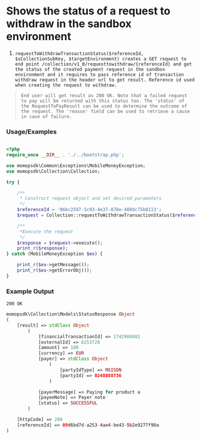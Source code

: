 # Shows the status of a request to withdraw in the sandbox environment

1.	`requestToWithdrawTransactionStatus($referenceId, $sCollectionSubKey, $targetEnvironment) creates a GET request to end point /collection/v1_0/requesttowithdraw/{referenceId} and get the status of the created payment request in the sandbox environment and it requires to pass reference id of transaction withdraw request in the header url to get result. Reference id used when creating the request to withdraw.`

> `End user will get result as 200 OK. Note that a failed request to pay will be returned with this status too. The 'status' of the RequestToPayResult can be used to determine the outcome of the request. The 'reason' field can be used to retrieve a cause in case of failure.`

### Usage/Examples

```php

<?php
require_once __DIR__ . './../bootstrap.php';

use momopsdk\Common\Exceptions\MobileMoneyException;
use momopsdk\Collection\Collection;

try {

    /**
     * Construct request object and set desired parameters
     */
    $referenceId = '06bc2597-5c93-4e37-878e-489dc75b8113';
    $request = Collection::requestToWithdrawTransactionStatus($referenceId, $sCollectionSubKey, $targetEnvironment);

    /**
     *Execute the request
     */
    $response = $request->execute();
    print_r($response);
} catch (MobileMoneyException $ex) {

    print_r($ex->getMessage());
    print_r($ex->getErrorObj());
}

```
### Example Output
`200 OK`
```php
momopsdk\Collection\Models\StatusResponse Object
(
    [result] => stdClass Object
        (
            [financialTransactionId] => 1742984081
            [externalId] => 6253728
            [amount] => 100
            [currency] => EUR
            [payer] => stdClass Object
                (
                    [partyIdType] => MSISDN
                    [partyId] => 0248888736
                )

            [payerMessage] => Paying for product a
            [payeeNote] => Payer note
            [status] => SUCCESSFUL
        )

    [httpCode] => 200
    [referenceId] => 09d6bd7d-a253-4ae4-be43-5b2e9277f90a
)

```